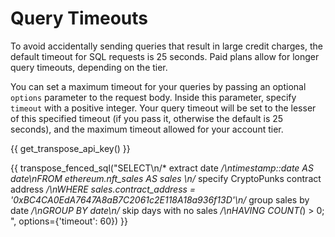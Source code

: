 # Query Timeouts

To avoid accidentally sending queries that result in large credit charges, the default timeout for SQL requests is 25 seconds. Paid plans allow for longer query timeouts, depending on the tier.  

You can set a maximum timeout for your queries by passing an optional `options` parameter to the request body.  Inside this parameter, specify `timeout` with a positive integer.  Your query timeout will be set to the lesser of this specified timeout (if you pass it, otherwise the default is 25 seconds), and the maximum timeout allowed for your account tier.


{{ get_transpose_api_key() }}

{{ transpose_fenced_sql("SELECT\n/* extract date */\ntimestamp::date AS date\nFROM ethereum.nft_sales AS sales \n/* specify CryptoPunks contract address */\nWHERE sales.contract_address = '0xBC4CA0EdA7647A8aB7C2061c2E118A18a936f13D'\n/* group sales by date */\nGROUP BY date\n/* skip days with no sales */\nHAVING COUNT(*) > 0; ", options={'timeout': 60}) }}

